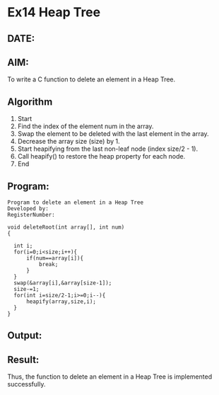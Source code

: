 # Ex14 Heap Tree
## DATE:
## AIM:
To write a C function to delete an element in a Heap Tree.

## Algorithm
1. Start
2. Find the index of the element num in the array.
3. Swap the element to be deleted with the last element in the array.
4. Decrease the array size (size) by 1.
5. Start heapifying from the last non-leaf node (index size/2 - 1).
6. Call heapify() to restore the heap property for each node.
7. End  

## Program:
```
Program to delete an element in a Heap Tree
Developed by: 
RegisterNumber:  

void deleteRoot(int array[], int num)
{

  int i;
  for(i=0;i<size;i++){
      if(num==array[i]){
          break;
      }
  }
  swap(&array[i],&array[size-1]);
  size-=1;
  for(int i=size/2-1;i>=0;i--){
      heapify(array,size,i);
  }
}

```

## Output:



## Result:
Thus, the function to delete an element in a Heap Tree is implemented successfully.
